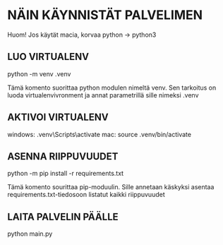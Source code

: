 # NÄIN KÄYNNISTÄT PALVELIMEN

Huom! Jos käytät macia, korvaa python -> python3

## LUO VIRTUALENV



python -m venv .venv

Tämä komento suorittaa python modulen nimeltä venv. Sen tarkoitus on luoda virtualenvivronment ja annat parametrillä sille nimeksi .venv

## AKTIVOI VIRTUALENV

windows: .venv\Scripts\activate
mac: source .venv/bin/activate

## ASENNA RIIPPUVUUDET

python -m pip install -r requirements.txt

Tämä komento sourittaa pip-moduulin. Sille annetaan käskyksi asentaa requirements.txt-tiedosoon listatut kaikki riippuvuudet

## LAITA PALVELIN PÄÄLLE

python main.py
